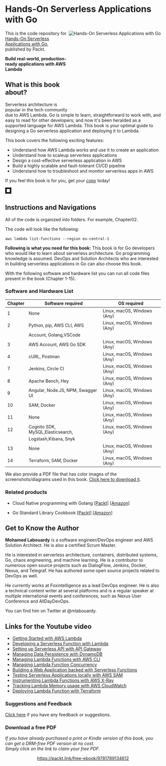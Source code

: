 # Hands-On Serverless Applications with Go
<a href="https://www.packtpub.com/application-development/hands-serverless-applications-go?utm_source=github&utm_medium=repository&utm_campaign=9781789134612"><img src="https://static.packt-cdn.com/products/9781789134612/cover/smaller" alt="
Hands-On Serverless Applications with Go" height="256px" align="right"></a>

This is the code repository for [Hands-On Serverless Applications with Go](https://www.packtpub.com/application-development/hands-serverless-applications-go?utm_source=github&utm_medium=repository&utm_campaign=9781789134612), published by Packt.

**Build real-world, production-ready applications with AWS Lambda**

## What is this book about?
Serverless architecture is popular in the tech community due to AWS Lambda. Go is simple to learn, straightforward to work with, and easy to read for other developers; and now it's been heralded as a supported language for AWS Lambda. This book is your optimal guide to designing a Go serverless application and deploying it to Lambda.

This book covers the following exciting features:
* Understand how AWS Lambda works and use it to create an application
* Understand how to scaleup serverless applications
* Design a cost-effective serverless application in AWS
* Build a highly scalable and fault-tolerant CI/CD pipeline
* Understand how to troubleshoot and monitor serverless apps in AWS

If you feel this book is for you, get your [copy](https://www.amazon.com/dp/1789134617) today!

<a href="https://www.packtpub.com/?utm_source=github&utm_medium=banner&utm_campaign=GitHubBanner"><img src="https://raw.githubusercontent.com/PacktPublishing/GitHub/master/GitHub.png" 
alt="https://www.packtpub.com/" border="5" /></a>


## Instructions and Navigations
All of the code is organized into folders. For example, Chapter02.

The code will look like the following:
```
aws lambda list-functions --region eu-central-1
```

**Following is what you need for this book:**
This book is for Go developers who would like to learn about serverless architecture. Go programming knowledge is assumed. DevOps and Solution Architects who are interested in building serverless applications in Go can also choose this book. 

With the following software and hardware list you can run all code files present in the book (Chapter 1-15).

### Software and Hardware List

| Chapter  | Software required                   | OS required                   |
| -------- | ------------------------------------| ------------------------------|
| 1        | None                                | Linux, macOS, Windows (Any)   |
| 2        | Python, pip, AWS CLI, AWS           | Linux, macOS, Windows (Any)   |
|          | Account, Golang,VSCode              |                               |
| 3        | AWS Account, AWS Go SDK             | Linux, macOS, Windows (Any)   |
| 4        | cURL, Postman                       | Linux, macOS, Windows (Any)   |
| 7        | Jenkins, Circle CI                  | Linux, macOS, Windows (Any)   |
| 8        | Apache Bench, Hey                   | Linux, macOS, Windows (Any)   |
| 9        | Angular, Node.JS, NPM, Swagger UI   | Linux, macOS, Windows (Any)   |
| 10       | SAM, Docker                         | Linux, macOS, Windows (Any)   |
| 11       | None                                | Linux, macOS, Windows (Any)   |
| 12       | Cognito SDK, MySQL,Elasticsearch,   | Linux, macOS, Windows (Any)   |
|          | Logstash,Kibana, Snyk               |                               |
| 13       | None                                | Linux, macOS, Windows (Any)   |
| 14       | Terraform, SAM, Docker              | Linux, macOS, Windows (Any)   |


We also provide a PDF file that has color images of the screenshots/diagrams used in this book. [Click here to download it](http://www.packtpub.com/sites/default/files/downloads/HandsOnServerlessApplicationswithGo_ColorImages.pdf).


### Related products <Other books you may enjoy>
* Cloud Native programming with Golang [[Packt]](https://www.packtpub.com/application-development/cloud-native-programming-golang?utm_source=github&utm_medium=repository&utm_campaign=9781787125988) [[Amazon]](https://www.amazon.com/dp/1788475275)

* Go Standard Library Cookbook [[Packt]](https://www.packtpub.com/application-development/go-standard-library-cookbook?utm_source=github&utm_medium=repository&utm_campaign=9781788475273) [[Amazon]](https://www.amazon.com/dp/178712598X)

## Get to Know the Author
**Mohamed Labouardy**
is a software engineer/DevOps engineer and AWS Solution Architect. He is also a certified Scrum Master.

He is interested in serverless architecture, containers, distributed systems, Go, chaos engineering, and machine learning. He is a contributor to numerous open source projects such as DialogFlow, Jenkins, Docker, Nexus, and Telegraf. He has authored some open source projects related to DevOps as well.

He currently works at Foxintelligence as a lead DevOps engineer. He is also a technical content writer at several platforms and is a regular speaker at multiple international events and conferences, such as Nexus User Conference and AllDayDevOps.

You can find him on Twitter at @mlabouardy.

## Links for the Youtube video

* [Getting Started with AWS Lambda](https://www.youtube.com/watch?v=v9xo4zAzqvQ&feature=youtu.be)
* [Developing a Serverless Function with Lambda](https://www.youtube.com/watch?v=ggV5g90GaAM&feature=youtu.be)
* [Setting up Serverless API with API Gateway](https://www.youtube.com/watch?v=v9xo4zAzqvQ&feature=youtu.be)
* [Managing Data Persistence with DynamoDB](https://www.youtube.com/watch?v=1Cb8Oxc1smg&feature=youtu.be)
* [Managing Lambda Functions with AWS CLI](https://www.youtube.com/watch?v=ENckwkwxa08&feature=youtu.be)
* [Managing Lambda Function Concurrency](https://www.youtube.com/watch?v=qVeTrR3L4T4&feature=youtu.be)
* [Building a Web Application backed with Serverless Functions](https://www.youtube.com/watch?v=TCWPLS02VMA&feature=youtu.be)
* [Testing Serverless Applications locally with AWS SAM](https://www.youtube.com/watch?v=rsGQNfKEL-8&feature=youtu.be)
* [Instrumenting Lambda Functions with AWS X-Ray](https://www.youtube.com/watch?v=HtHS-9Cu66I&feature=youtu.be)
* [Tracking Lambda Memory usage with AWS CloudWatch](https://www.youtube.com/watch?v=NKjRkFRlE-o&feature=youtu.be)
* [Deploying Lambda Function with Terraform](https://www.youtube.com/watch?v=4ziExgwGsgQ&feature=youtu.be)

### Suggestions and Feedback
[Click here](https://docs.google.com/forms/d/e/1FAIpQLSdy7dATC6QmEL81FIUuymZ0Wy9vH1jHkvpY57OiMeKGqib_Ow/viewform) if you have any feedback or suggestions.
### Download a free PDF

 <i>If you have already purchased a print or Kindle version of this book, you can get a DRM-free PDF version at no cost.<br>Simply click on the link to claim your free PDF.</i>
<p align="center"> <a href="https://packt.link/free-ebook/9781789134612">https://packt.link/free-ebook/9781789134612 </a> </p>